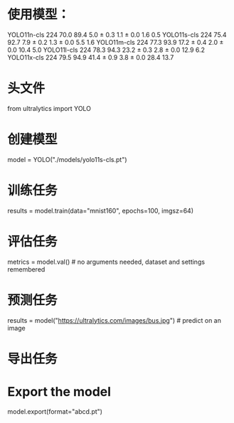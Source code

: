 # 使用模型：
YOLO11n-cls	224	70.0	89.4	5.0 ± 0.3	1.1 ± 0.0	1.6	0.5
YOLO11s-cls	224	75.4	92.7	7.9 ± 0.2	1.3 ± 0.0	5.5	1.6
YOLO11m-cls	224	77.3	93.9	17.2 ± 0.4	2.0 ± 0.0	10.4	5.0
YOLO11l-cls	224	78.3	94.3	23.2 ± 0.3	2.8 ± 0.0	12.9	6.2
YOLO11x-cls	224	79.5	94.9	41.4 ± 0.9	3.8 ± 0.0	28.4	13.7

# 头文件
from ultralytics import YOLO

# 创建模型
model = YOLO("./models/yolo11s-cls.pt")

# 训练任务
results = model.train(data="mnist160", epochs=100, imgsz=64)

# 评估任务
metrics = model.val()  # no arguments needed, dataset and settings remembered

# 预测任务
results = model("https://ultralytics.com/images/bus.jpg")  # predict on an image

# 导出任务
# Export the model
model.export(format="abcd.pt")

